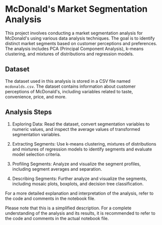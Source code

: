 # McDonald's Market Segmentation Analysis

This project involves conducting a market segmentation analysis for McDonald's using various data analysis techniques. The goal is to identify distinct market segments based on customer perceptions and preferences. The analysis includes PCA (Principal Component Analysis), k-means clustering, and mixtures of distributions and regression models.

## Dataset

The dataset used in this analysis is stored in a CSV file named `mcdonalds.csv`. The dataset contains information about customer perceptions of McDonald's, including variables related to taste, convenience, price, and more.

## Analysis Steps

1. Exploring Data: Read the dataset, convert segmentation variables to numeric values, and inspect the average values of transformed segmentation variables.

2. Extracting Segments: Use k-means clustering, mixtures of distributions and mixtures of regression models to identify segments and evaluate model selection criteria.

3. Profiling Segments: Analyze and visualize the segment profiles, including segment averages and separation.

4. Describing Segments: Further analyze and visualize the segments, including mosaic plots, boxplots, and decision tree classification.

For a more detailed explanation and interpretation of the analysis, refer to the code and comments in the notebook file.

Please note that this is a simplified description. For a complete understanding of the analysis and its results, it is recommended to refer to the code and comments in the actual notebook file.

